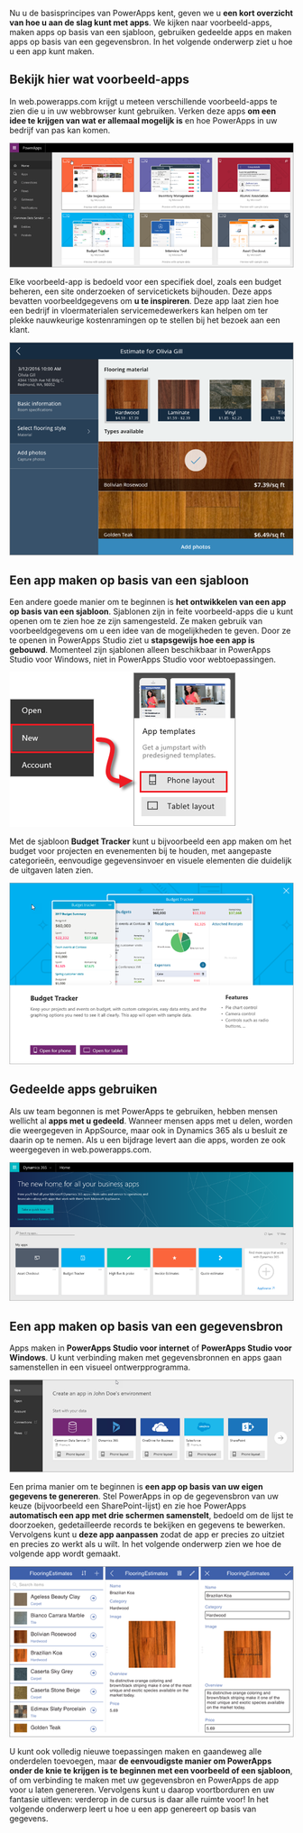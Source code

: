 Nu u de basisprincipes van PowerApps kent, geven we u **een kort overzicht van hoe u aan de slag kunt met apps**. We kijken naar voorbeeld-apps, maken apps op basis van een sjabloon, gebruiken gedeelde apps en maken apps op basis van een gegevensbron. In het volgende onderwerp ziet u hoe u een app kunt maken.

## <a name="check-out-some-sample-apps"></a>Bekijk hier wat voorbeeld-apps
In web.powerapps.com krijgt u meteen verschillende voorbeeld-apps te zien die u in uw webbrowser kunt gebruiken. Verken deze apps **om een idee te krijgen van wat er allemaal mogelijk is** en hoe PowerApps in uw bedrijf van pas kan komen.

![Voorbeeld-apps van PowerApps](./media/learning-quick-look-powerapps/powerapps-samples.png)

Elke voorbeeld-app is bedoeld voor een specifiek doel, zoals een budget beheren, een site onderzoeken of servicetickets bijhouden. Deze apps bevatten voorbeeldgegevens om **u te inspireren**. Deze app laat zien hoe een bedrijf in vloermaterialen servicemedewerkers kan helpen om ter plekke nauwkeurige kostenramingen op te stellen bij het bezoek aan een klant.

![PowerApps-voorbeeld-app voor vloermaterialen](./media/learning-quick-look-powerapps/powerapps-flooring-sample.png)

## <a name="create-an-app-from-a-template"></a>Een app maken op basis van een sjabloon
Een andere goede manier om te beginnen is **het ontwikkelen van een app op basis van een sjabloon**. Sjablonen zijn in feite voorbeeld-apps die u kunt openen om te zien hoe ze zijn samengesteld. Ze maken gebruik van voorbeeldgegevens om u een idee van de mogelijkheden te geven. Door ze te openen in PowerApps Studio ziet u **stapsgewijs hoe een app is gebouwd**. Momenteel zijn sjablonen alleen beschikbaar in PowerApps Studio voor Windows, niet in PowerApps Studio voor webtoepassingen.

![App-sjabloon in PowerApps](./media/learning-quick-look-powerapps/powerapps-templates.png)

Met de sjabloon **Budget Tracker** kunt u bijvoorbeeld een app maken om het budget voor projecten en evenementen bij te houden, met aangepaste categorieën, eenvoudige gegevensinvoer en visuele elementen die duidelijk de uitgaven laten zien.

![PowerApps-sjabloon voor bijhouden van een budget](./media/learning-quick-look-powerapps/powerapps-budget-tracker.png)

## <a name="use-shared-apps"></a>Gedeelde apps gebruiken
Als uw team begonnen is met PowerApps te gebruiken, hebben mensen wellicht al **apps met u gedeeld**. Wanneer mensen apps met u delen, worden die weergegeven in AppSource, maar ook in Dynamics 365 als u besluit ze daarin op te nemen. Als u een bijdrage levert aan die apps, worden ze ook weergegeven in web.powerapps.com.

![PowerApps delen](./media/learning-quick-look-powerapps/powerapps-sharing.png)

## <a name="create-an-app-from-a-data-source"></a>Een app maken op basis van een gegevensbron
Apps maken in **PowerApps Studio voor internet** of **PowerApps Studio voor Windows**. U kunt verbinding maken met gegevensbronnen en apps gaan samenstellen in een visueel ontwerpprogramma.

![Een app in PowerApps maken op basis van gegevens](./media/learning-quick-look-powerapps/powerapps-app-from-data.png)

Een prima manier om te beginnen is **een app op basis van uw eigen gegevens te genereren**. Stel PowerApps in op de gegevensbron van uw keuze (bijvoorbeeld een SharePoint-lijst) en zie hoe PowerApps **automatisch een app met drie schermen samenstelt**, bedoeld om de lijst te doorzoeken, gedetailleerde records te bekijken en gegevens te bewerken. Vervolgens kunt u **deze app aanpassen** zodat de app er precies zo uitziet en precies zo werkt als u wilt. In het volgende onderwerp zien we hoe de volgende app wordt gemaakt.

![App met drie schermen in PowerApps](./media/learning-quick-look-powerapps/powerapps-three-screen-app.png)

U kunt ook volledig nieuwe toepassingen maken en gaandeweg alle onderdelen toevoegen, maar **de eenvoudigste manier om PowerApps onder de knie te krijgen is te beginnen met een voorbeeld of een sjabloon**, of om verbinding te maken met uw gegevensbron en PowerApps de app voor u laten genereren. Vervolgens kunt u daarop voortborduren en uw fantasie uitleven: verderop in de cursus is daar alle ruimte voor! In het volgende onderwerp leert u hoe u een app genereert op basis van gegevens.

